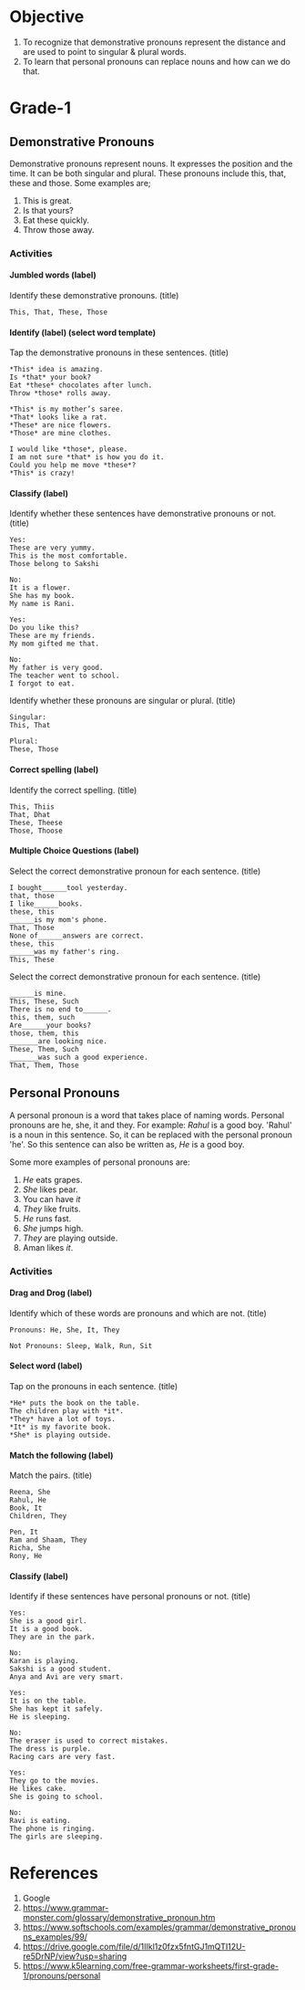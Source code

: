 # Objective

1. To recognize that demonstrative pronouns represent the distance and are used to point to singular & plural words.
2. To learn that personal pronouns can replace nouns and how can we do that.

# Grade-1

## Demonstrative Pronouns

Demonstrative pronouns represent nouns. It expresses the position and the time. It can be both singular and plural. These pronouns include this, that, these and those. Some examples are;
1. This is great.
2. Is that yours?
3. Eat these quickly.
4. Throw those away.

### Activities

#### Jumbled words (label)

Identify these demonstrative pronouns. (title)
```
This, That, These, Those
```

#### Identify (label) (select word template)

Tap the demonstrative pronouns in these sentences. (title)
```
*This* idea is amazing.
Is *that* your book?
Eat *these* chocolates after lunch.
Throw *those* rolls away.
```

```
*This* is my mother’s saree.
*That* looks like a rat.
*These* are nice flowers.
*Those* are mine clothes.
```

```
I would like *those*, please.
I am not sure *that* is how you do it.
Could you help me move *these*?
*This* is crazy!
```

#### Classify (label)

Identify whether these sentences have demonstrative pronouns or not. (title)
```
Yes:
These are very yummy.
This is the most comfortable.
Those belong to Sakshi

No:
It is a flower.
She has my book.
My name is Rani.
```

```
Yes:
Do you like this?
These are my friends.
My mom gifted me that.

No:
My father is very good.
The teacher went to school.
I forgot to eat.
```

Identify whether these pronouns are singular or plural. (title)
```
Singular:
This, That

Plural:
These, Those
```

#### Correct spelling (label)

Identify the correct spelling. (title)
```
This, Thiis
That, Dhat
These, Theese
Those, Thoose
```

#### Multiple Choice Questions (label)

Select the correct demonstrative pronoun for each sentence. (title)
```
I bought______tool yesterday.
that, those
I like______books.
these, this
______is my mom's phone.
That, Those
None of______answers are correct.
these, this
______was my father's ring.
This, These
```


Select the correct demonstrative pronoun for each sentence. (title)
```
______is mine.
This, These, Such
There is no end to______.
this, them, such
Are______your books?
those, them, this
_______are looking nice.
These, Them, Such
_______was such a good experience.
That, Them, Those
```

## Personal Pronouns

A personal pronoun is a word that takes place of naming words. Personal pronouns are he, she, it and they. For example:
*Rahul* is a good boy.
'Rahul' is a noun in this sentence. So, it can be replaced with the personal pronoun 'he'. So this sentence can also be written as,
*He* is a good boy.

Some more examples of personal pronouns are:
1. *He* eats grapes.
2. *She* likes pear.
3. You can have *it*
4. *They* like fruits.
5. *He* runs fast.
6. *She* jumps high.
7. *They* are playing outside.
8. Aman likes *it*.

### Activities

#### Drag and Drog (label)

Identify which of these words are pronouns and which are not. (title)
```
Pronouns: He, She, It, They

Not Pronouns: Sleep, Walk, Run, Sit
```

#### Select word (label)

Tap on the pronouns in each sentence. (title)
```
*He* puts the book on the table.
The children play with *it*.
*They* have a lot of toys.
*It* is my favorite book.
*She* is playing outside.
```

#### Match the following (label)

Match the pairs. (title)
```
Reena, She
Rahul, He
Book, It
Children, They
```

```
Pen, It
Ram and Shaam, They
Richa, She
Rony, He
```

#### Classify (label)

Identify if these sentences have personal pronouns or not. (title)
```
Yes:
She is a good girl.
It is a good book.
They are in the park.

No:
Karan is playing.
Sakshi is a good student.
Anya and Avi are very smart.
```

```
Yes:
It is on the table.
She has kept it safely.
He is sleeping.

No:
The eraser is used to correct mistakes.
The dress is purple.
Racing cars are very fast.
```

```
Yes:
They go to the movies.
He likes cake.
She is going to school.

No:
Ravi is eating.
The phone is ringing.
The girls are sleeping.
```

# References

1. Google
2. https://www.grammar-monster.com/glossary/demonstrative_pronoun.htm
3. https://www.softschools.com/examples/grammar/demonstrative_pronouns_examples/99/
4. https://drive.google.com/file/d/1IIkl1z0fzx5fntGJ1mQTI12U-re5DrNP/view?usp=sharing
5. https://www.k5learning.com/free-grammar-worksheets/first-grade-1/pronouns/personal
